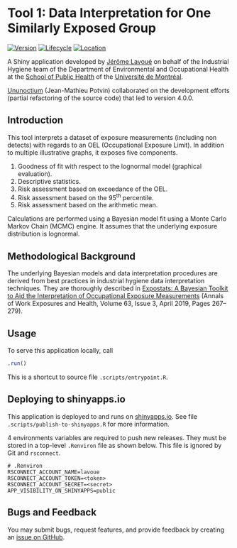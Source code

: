 # Tool 1: Data Interpretation for One Similarly Exposed Group

<!-- badges: start -->
[![Version](https://img.shields.io/badge/version-4.0.0-blue)](https://github.com/webexpo/app-tool1/releases/tag/v4.0.0)
[![Lifecycle](https://img.shields.io/badge/lifecycle-stable-brightgreen.svg)](https://lifecycle.r-lib.org/articles/stages.html#stable)
[![Location](https://img.shields.io/badge/live-shinyapps.io-5b90bf)](https://lavoue.shinyapps.io/tool1/)
<!-- badges: end -->

A Shiny application developed by [Jérôme Lavoué](https://orcid.org/0000-0003-4950-5475)
on behalf of the Industrial Hygiene team of the Department of Environmental and
Occupational Health at the
[School of Public Health](https://espum.umontreal.ca/english/home/) of the
[Université de Montréal](https://www.umontreal.ca/en/).

[Ununoctium](https://ununoctium.dev) (Jean-Mathieu Potvin) collaborated on the
development efforts (partial refactoring of the source code) that led to version
4.0.0.

## Introduction

This tool interprets a dataset of exposure measurements (including non detects)
with regards to an OEL (Occupational Exposure Limit). In addition to multiple
illustrative graphs, it exposes five components.

1. Goodness of fit with respect to the lognormal model (graphical evaluation).
2. Descriptive statistics.
3. Risk assessment based on exceedance of the OEL.
4. Risk assessment based on the 95<sup>th</sup> percentile.
5. Risk assessment based on the arithmetic mean.

Calculations are performed using a Bayesian model fit using a Monte Carlo
Markov Chain (MCMC) engine. It assumes that the underlying exposure distribution
is lognormal.

## Methodological Background

The underlying Bayesian models and data interpretation procedures are derived
from best practices in industrial hygiene data interpretation techniques. They
are thoroughly described in
[Expostats: A Bayesian Toolkit to Aid the Interpretation of Occupational Exposure Measurements](https://doi.org/10.1093/annweh/wxy100)
(Annals of Work Exposures and Health, Volume 63, Issue 3, April 2019, Pages
267–279).

## Usage

To serve this application locally, call

```r
.run()
```

This is a shortcut to source file `.scripts/entrypoint.R`.

## Deploying to shinyapps.io

This application is deployed to and runs on
[shinyapps.io](https://lavoue.shinyapps.io/tool1). See file
`.scripts/publish-to-shinyapps.R` for more information.

4 environments variables are required to push new releases. They must be stored
in a top-level `.Renviron` file as shown below. This file is ignored by Git
and `rsconnect`.

```
# .Renviron
RSCONNECT_ACCOUNT_NAME=lavoue
RSCONNECT_ACCOUNT_TOKEN=<token>
RSCONNECT_ACCOUNT_SECRET=<secret>
APP_VISIBILITY_ON_SHINYAPPS=public
```

## Bugs and Feedback

You may submit bugs, request features, and provide feedback by creating an
[issue on GitHub](https://github.com/webexpo/app-tool1/issues/new).
